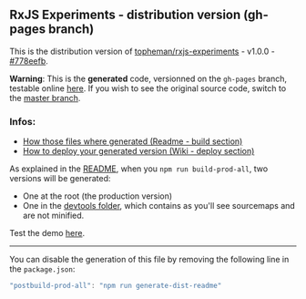 ## RxJS Experiments - distribution version (gh-pages branch)

This is the distribution version of [topheman/rxjs-experiments](https://github.com/topheman/rxjs-experiments) - v1.0.0 - [#778eefb](https://github.com/topheman/rxjs-experiments/tree/778eefbbfbcf21b5b49e02c8b8e264d4a50f7420).

**Warning**: This is the **generated** code, versionned on the `gh-pages` branch, testable online [here](https://topheman.github.io/rxjs-experiments/). If you wish to see the original source code, switch to the [master branch](https://github.com/topheman/rxjs-experiments).

### Infos:

* [How those files where generated (Readme - build section)](https://github.com/topheman/rxjs-experiments#build)
* [How to deploy your generated version (Wiki - deploy section)](https://github.com/topheman/rxjs-experiments/wiki#deploy)

As explained in the [README](https://github.com/topheman/rxjs-experiments#build), when you `npm run build-prod-all`, two versions will be generated:

* One at the root (the production version)
* One in the [devtools folder](https://github.com/topheman/rxjs-experiments/tree/gh-pages/devtools), which contains as you'll see sourcemaps and are not minified.

Test the demo [here](https://topheman.github.io/rxjs-experiments/).

------

You can disable the generation of this file by removing the following line in the `package.json`:

```js
"postbuild-prod-all": "npm run generate-dist-readme"
```
